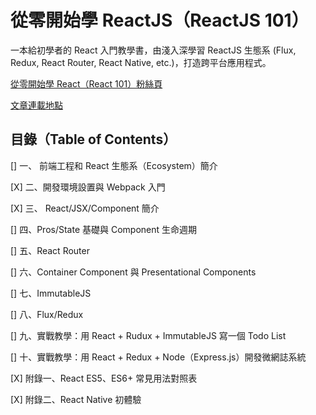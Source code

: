 # 從零開始學 ReactJS（ReactJS 101）
一本給初學者的 React 入門教學書，由淺入深學習 ReactJS 生態系 (Flux, Redux, React Router, React Native, etc.)，打造跨平台應用程式。

[從零開始學 React（React 101）粉絲頁](https://www.facebook.com/reactjs101/)

[文章連載地點](http://blog.techbridge.cc/)

## 目錄（Table of Contents）

[] 一、 前端工程和 React 生態系（Ecosystem）簡介

[X] 二、開發環境設置與 Webpack 入門

[X] 三、 React/JSX/Component 簡介

[] 四、Pros/State 基礎與 Component 生命週期 

[] 五、React Router

[] 六、Container Component 與 Presentational Components

[] 七、ImmutableJS

[] 八、Flux/Redux

[] 九、實戰教學：用 React + Rudux + ImmutableJS 寫一個 Todo List

[] 十、實戰教學：用 React + Redux + Node（Express.js）開發微網誌系統

[X] 附錄一、React ES5、ES6+ 常見用法對照表

[X] 附錄二、React Native 初體驗




